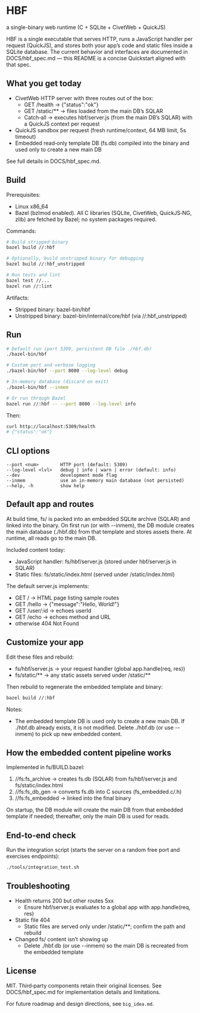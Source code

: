 # HBF

a single-binary web runtime (C + SQLite + CivetWeb + QuickJS)

HBF is a single executable that serves HTTP, runs a JavaScript handler per request (QuickJS), and stores both your app’s code and static files inside a SQLite database. The current behavior and interfaces are documented in DOCS/hbf_spec.md — this README is a concise Quickstart aligned with that spec.

## What you get today

- CivetWeb HTTP server with three routes out of the box:
  - GET /health → {"status":"ok"}
  - GET /static/** → files loaded from the main DB’s SQLAR
  - Catch‑all → executes hbf/server.js (from the main DB’s SQLAR) with a QuickJS context per request
- QuickJS sandbox per request (fresh runtime/context, 64 MB limit, 5s timeout)
- Embedded read‑only template DB (fs.db) compiled into the binary and used only to create a new main DB

See full details in DOCS/hbf_spec.md.

## Build

Prerequisites:
- Linux x86_64
- Bazel (bzlmod enabled). All C libraries (SQLite, CivetWeb, QuickJS‑NG, zlib) are fetched by Bazel; no system packages required.

Commands:

```bash
# Build stripped binary
bazel build //:hbf

# Optionally, build unstripped binary for debugging
bazel build //:hbf_unstripped

# Run tests and lint
bazel test //...
bazel run //:lint
```

Artifacts:
- Stripped binary: bazel-bin/hbf
- Unstripped binary: bazel-bin/internal/core/hbf (via //:hbf_unstripped)

## Run

```bash
# Default run (port 5309, persistent DB file ./hbf.db)
./bazel-bin/hbf

# Custom port and verbose logging
./bazel-bin/hbf --port 8080 --log-level debug

# In‑memory database (discard on exit)
./bazel-bin/hbf --inmem

# Or run through Bazel
bazel run //:hbf -- --port 8080 --log-level info
```

Then:

```bash
curl http://localhost:5309/health
# {"status":"ok"}
```

## CLI options

```text
--port <num>        HTTP port (default: 5309)
--log-level <lvl>   debug | info | warn | error (default: info)
--dev               development mode flag
--inmem             use an in‑memory main database (not persisted)
--help, -h          show help
```

## Default app and routes

At build time, fs/ is packed into an embedded SQLite archive (SQLAR) and linked into the binary. On first run (or with --inmem), the DB module creates the main database (./hbf.db) from that template and stores assets there. At runtime, all reads go to the main DB.

Included content today:
- JavaScript handler: fs/hbf/server.js (stored under hbf/server.js in SQLAR)
- Static files: fs/static/index.html (served under /static/index.html)

The default server.js implements:
- GET / → HTML page listing sample routes
- GET /hello → {"message":"Hello, World!"}
- GET /user/:id → echoes userId
- GET /echo → echoes method and URL
- otherwise 404 Not Found

## Customize your app

Edit these files and rebuild:
- fs/hbf/server.js → your request handler (global app.handle(req, res))
- fs/static/** → any static assets served under /static/**

Then rebuild to regenerate the embedded template and binary:

```bash
bazel build //:hbf
```

Notes:
- The embedded template DB is used only to create a new main DB. If ./hbf.db already exists, it is not modified. Delete ./hbf.db (or use --inmem) to pick up new embedded content.

## How the embedded content pipeline works

Implemented in fs/BUILD.bazel:
1) //fs:fs_archive → creates fs.db (SQLAR) from fs/hbf/server.js and fs/static/index.html
2) //fs:fs_db_gen → converts fs.db into C sources (fs_embedded.c/.h)
3) //fs:fs_embedded → linked into the final binary

On startup, the DB module will create the main DB from that embedded template if needed; thereafter, only the main DB is used for reads.

## End‑to‑end check

Run the integration script (starts the server on a random free port and exercises endpoints):

```bash
./tools/integration_test.sh
```

## Troubleshooting

- Health returns 200 but other routes 5xx
  - Ensure hbf/server.js evaluates to a global app with app.handle(req, res)
- Static file 404
  - Static files are served only under /static/**; confirm the path and rebuild
- Changed fs/ content isn’t showing up
  - Delete ./hbf.db (or use --inmem) so the main DB is recreated from the embedded template

## License

MIT. Third‑party components retain their original licenses. See DOCS/hbf_spec.md for implementation details and limitations.

For future roadmap and design directions, see `big_idea.md`.